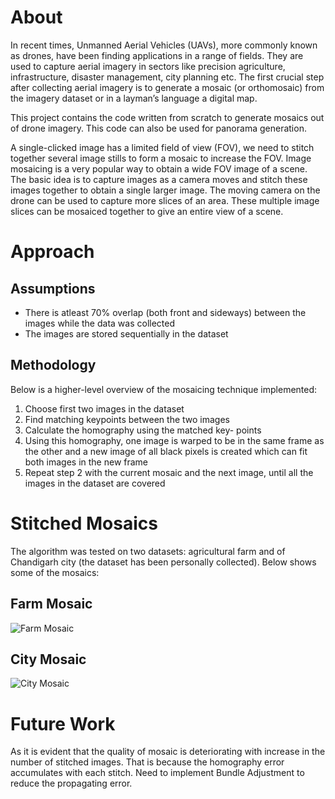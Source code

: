 # About

In recent times, Unmanned Aerial Vehicles (UAVs), more commonly known as drones, have been finding applications in a range of fields. They are used to capture aerial imagery in sectors like precision agriculture, infrastructure, disaster management, city planning etc. The first crucial step after collecting aerial imagery is to generate a mosaic (or orthomosaic) from the imagery dataset or in a layman’s language a digital map. <br/>

This project contains the code written from scratch to generate mosaics out of drone imagery. This code can also be used for panorama generation.  <br/>

A single-clicked image has a limited field of view (FOV), we need to stitch together several image stills to form a mosaic to increase the FOV. Image mosaicing is a very popular way to obtain a wide FOV image of a scene. The basic idea is to capture images as a camera moves and stitch these images together to obtain a single larger image. The moving camera on the drone can be used to capture more slices of an area. These multiple image slices can be mosaiced together to give an entire view of a scene.

# Approach
## Assumptions
* There is atleast 70% overlap (both front and sideways) between the images while the data was collected
* The images are stored sequentially in the dataset

## Methodology
Below is a higher-level overview of the mosaicing technique implemented:

1. Choose first two images in the dataset
1. Find matching keypoints between the two images
1. Calculate the homography using the matched key- points
1. Using this homography, one image is warped to be in the same frame as the other and a new image of all black pixels is created which can fit both images in the new frame
1. Repeat step 2 with the current mosaic and the next image, until all the images in the dataset are covered


# Stitched Mosaics
The algorithm was tested on two datasets: agricultural farm and of Chandigarh city (the dataset has been personally collected). Below shows some of the mosaics:
## Farm Mosaic
![Farm Mosaic](https://github.com/adityajain07/Drone-Images-Mosaicing/blob/master/Farm%20Mosaics/Mosaic_15Images.jpg)

## City Mosaic
![City Mosaic](https://github.com/adityajain07/Drone-Images-Mosaicing/blob/master/City%20Mosaics/FinalMosaic_40Images.jpg)

# Future Work
As it is evident that the quality of mosaic is deteriorating with increase in the number of stitched images. That is because the homography error accumulates with each stitch. Need to implement Bundle Adjustment to reduce the propagating error.

